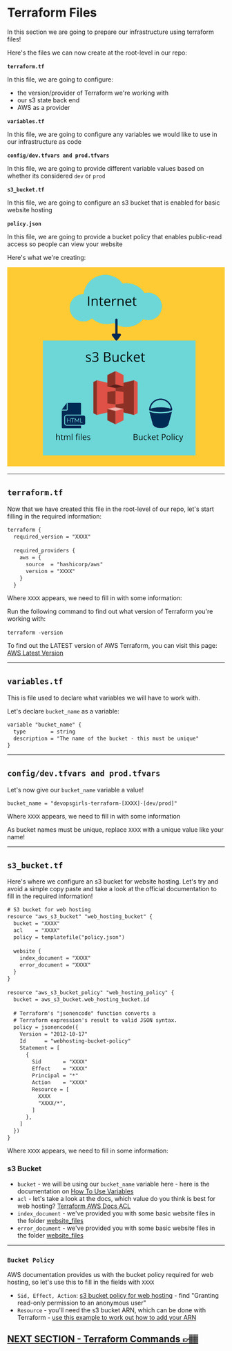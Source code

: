 # Terraform Files

In this section we are going to prepare our infrastructure using terraform files!

Here's the files we can now create at the root-level in our repo:

**`terraform.tf`**

In this file, we are going to configure:

- the version/provider of Terraform we're working with
- our s3 state back end
- AWS as a provider

**`variables.tf`**

In this file, we are going to configure any variables we would like to use in our infrastructure as code

**`config/dev.tfvars and prod.tfvars`**

In this file, we are going to provide different variable values based on whether its considered `dev` or `prod`

**`s3_bucket.tf`**

In this file, we are going to configure an s3 bucket that is enabled for basic website hosting

**`policy.json`**

In this file, we are going to provide a bucket policy that enables public-read access so people can view your website

Here's what we're creating:

![s3 bucket for web hosting](../images/s3-web-hosting.png)

---

## `terraform.tf`

Now that we have created this file in the root-level of our repo, let's start filling in the required information:

```
terraform {
  required_version = "XXXX"

  required_providers {
    aws = {
      source  = "hashicorp/aws"
      version = "XXXX"
    }
  }

```

Where `XXXX` appears, we need to fill in with some information:

Run the following command to find out what version of Terraform you're working with:

`terraform -version`

To find out the LATEST version of AWS Terraform, you can visit this page: [AWS Latest Version](https://registry.terraform.io/providers/hashicorp/aws/latest)

---

## `variables.tf`

This is file used to declare what variables we will have to work with.

Let's declare `bucket_name` as a variable:

```
variable "bucket_name" {
  type        = string
  description = "The name of the bucket - this must be unique"
}
```

---

## `config/dev.tfvars and prod.tfvars`

Let's now give our `bucket_name` variable a value!

```
bucket_name = "devopsgirls-terraform-[XXXX]-[dev/prod]"
```

Where `XXXX` appears, we need to fill in with some information

As bucket names must be unique, replace `XXXX` with a unique value like your name!

---

## `s3_bucket.tf`

Here's where we configure an s3 bucket for website hosting. Let's try and avoid a simple copy paste and take a look at the official documentation to fill in the required information!

```
# S3 bucket for web hosting
resource "aws_s3_bucket" "web_hosting_bucket" {
  bucket = "XXXX"
  acl    = "XXXX"
  policy = templatefile("policy.json")

  website {
    index_document = "XXXX"
    error_document = "XXXX"
  }
}

resource "aws_s3_bucket_policy" "web_hosting_policy" {
  bucket = aws_s3_bucket.web_hosting_bucket.id

  # Terraform's "jsonencode" function converts a
  # Terraform expression's result to valid JSON syntax.
  policy = jsonencode({
    Version = "2012-10-17"
    Id      = "webhosting-bucket-policy"
    Statement = [
      {
        Sid       = "XXXX"
        Effect    = "XXXX"
        Principal = "*"
        Action    = "XXXX"
        Resource = [
          XXXX
          "XXXX/*",
        ]
      },
    ]
  })
}

```

Where `XXXX` appears, we need to fill in some information:

### s3 Bucket

- `bucket` - we will be using our `bucket_name` variable here - here is the documentation on [How To Use Variables](https://www.terraform.io/docs/language/values/variables.html#using-input-variable-values)
- `acl` - let's take a look at the docs, which value do you think is best for web hosting? [Terraform AWS Docs ACL](https://registry.terraform.io/providers/hashicorp/aws/latest/docs/resources/s3_bucket#acl)
- `index_document` - we've provided you with some basic website files in the folder [website_files](/website_files)
- `error_document` - we've provided you with some basic website files in the folder [website_files](/website_files)

---

### `Bucket Policy`

AWS documentation provides us with the bucket policy required for web hosting, so let's use this to fill in the fields with `XXXX`

- `Sid, Effect, Action`: [s3 bucket policy for web hosting](https://docs.aws.amazon.com/AmazonS3/latest/userguide/example-bucket-policies.html) - find "Granting read-only permission to an anonymous user"
- `Resource` - you'll need the s3 bucket ARN, which can be done with Terraform - [use this example to work out how to add your ARN](https://registry.terraform.io/providers/hashicorp/aws/latest/docs/resources/s3_bucket_policy#basic-usage)

## [NEXT SECTION - Terraform Commands 👉🏽](06-deploy-update-destroy.md)
